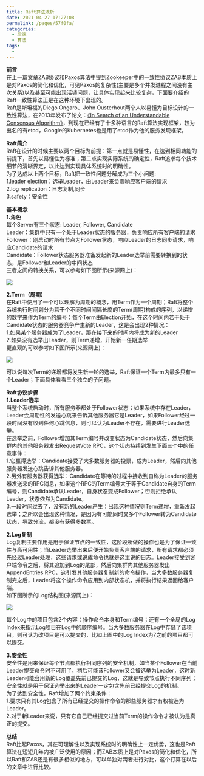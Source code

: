 ```yaml
---
title: Raft算法浅析
date: 2021-04-27 17:27:08
permalink: /pages/57f0fa/
categories:
  - 后端
  - 算法
tags:
  - 
---
```

**前言**  
在上一篇文章ZAB协议和Paxos算法中提到Zookeeper中的一致性协议ZAB本质上是对Paxos的简化和优化，可见Paxos的复杂性(主要是多个并发进程之间没有主次关系)以及甚至可能出现活锁问题，让具体实现起来比较复杂，下面要介绍的Raft一致性算法正是在这种环境下出现的。  
Raft是斯坦福的Diego Ongaro、John Ousterhout两个人以易懂为目标设计的一致性算法，在2013年发布了论文：[《In Search of an Understandable Consensus Algorithm》](https://www.usenix.org/system/files/conference/atc14/atc14-paper-ongaro.pdf)，到现在已经有了十多种语言的Raft算法实现框架，较为出名的有etcd，Google的Kubernetes也是用了etcd作为他的服务发现框架。

**Raft简介**  
Raft在设计的时候主要以两个目标为前提：第一点就是易懂性，在达到相同功能的前提下，首先以易懂性为标准；第二点实现实际系统的确定性，Raft追求每个技术细节的清晰界定，以此达到实现具体系统时的明确性。  
为了达成以上两个目标，Raft把一致性问题分解成为三个小问题:  
1.leader election：选举Leader，由Leader来负责响应客户端的请求  
2.log replication：日志复制,同步  
3.safety：安全性

**基本概念**  
**1.角色**  
每个Server有三个状态: Leader, Follower, Candidate  
Leader：集群中只有一个处于Leader状态的服务器，负责响应所有客户端的请求  
Follower：刚启动时所有节点为Follower状态，响应Leader的日志同步请求，响应Candidate的请求  
Candidate：Follower状态服务器准备发起新的Leader选举前需要转换到的状态，是Follower和Leader的中间状态  
三者之间的转换关系，可以参考如下图所示(来源网上)：

![](https://static.oschina.net/uploads/space/2017/0106/194438_zQpq_159239.jpg)

**2.Term（周期）**  
在Raft中使用了一个可以理解为周期的概念，用Term作为一个周期；Raft将整个系统执行时间划分为若干个不同时间间隔长度的Term(周期)构成的序列，以递增的数字来作为Term的编号；每个Term由Election开始，在这个时间内若干处于Candidate状态的服务器竞争产生新的Leader，这是会出现2种情况：  
1.如果某个服务器成为了Leader，那在接下来的时间内将成为新的Leader  
2.如果没有选举出Leader，则Term递增，开始新一任期选举  
更直观的可以参考如下图所示(来源网上)：

![](https://static.oschina.net/uploads/space/2017/0106/194455_ig1W_159239.jpg)

可以说每次Term的递增都将发生新一轮的选举，Raft保证一个Term内最多只有一个Leader；下面具体看看三个独立的子问题。

**Raft协议步骤**  
**1.Leader选举**  
当整个系统启动时，所有服务器都处于Follower状态；如果系统中存在Leader，Leader会周期性的发送心跳来告诉其他服务器它是Leader，如果Follower经过一段时间没有收到任何心跳信息，则可以认为Leader不存在，需要进行Leader选举。  
在选举之前，Follower增加其Term编号并改变状态为Candidate状态，然后向集群内的其他服务器发出RequestVote RPC，这个状态持续到发生下面三个中的任意事件：  
1.它赢得选举：Candidate接受了大多数服务器的投票，成为Leader，然后向其他服务器发送心跳告诉其他服务器。  
2.另外有服务器获得选举：Candidate在等待的过程中接收到自称为Leader的服务器发送来的RPC消息，如果这个RPC的Term编号大于等于Candidate自身的Term编号，则Candidate承认Leader，自身状态变成Follower；否则拒绝承认Leader，状态依然为Candidate。  
3.一段时间过去了，没有新的Leader产生：出现这种情况则Term递增，重新发起选举；之所以会出现这种情况，是因为有可能同时又多个Follower转为Candidate状态，导致分流，都没有获得多数票。

**2.Log复制**  
Log复制主要作用是用于保证节点的一致性，这阶段所做的操作也是为了保证一致性与高可用性；当Leader选举出来后便开始负责客户端的请求，所有请求都必须先经过Leader处理，这些请求或说成命令也就是这里说的日志。Leader接受到客户端命令之后，将其追加到Log的尾部，然后向集群内其他服务器发出AppendEntries RPC，这引发其他服务器复制新的命令操作，当大多数服务器复制完之后，Leader将这个操作命令应用到内部状态机，并将执行结果返回给客户端。  
如下图所示的Log结构图(来源网上)：

![](https://static.oschina.net/uploads/space/2017/0106/194515_Dswl_159239.jpg)

每个Log中的项目包含2个内容：操作命令本身和Term编号；还有一个全局的Log Index来指示Log项目在Log中的顺序编号。当大多数服务器在Log中存储了该项目，则可认为改项目是可以提交的，比如上图中的Log Index为7之前的项目都可以提交。

**3.安全性**  
安全性是用来保证每个节点都执行相同序列的安全机制，如当某个Follower在当前Leader提交命令时不可用了，稍后可能该Follower又会被选举为Leader，这时新Leader可能会用新的Log覆盖先前已提交的Log，这就是导致节点执行不同序列；安全性就是用于保证选举出来的Leader一定包含先前已经提交Log的机制。  
为了达到安全性，Raft增加了两个约束条件：  
1.要求只有其Log包含了所有已经提交的操作命令的那些服务器才有权被选为Leader。  
2.对于新Leader来说，只有它自己已经提交过当前Term的操作命令才被认为是真正的提交。

**总结**  
Raft比起Paxos，其在可理解性以及实现系统时的明确性上一定优势，这也是Raft算法在短短几年内被广泛使用的原因；而ZAB本质上是对Paxos的简化和优化，所以Raft和ZAB还是有很多相似的地方，可以单独对两者进行对比，这个打算在以后的文章中进行比较。
